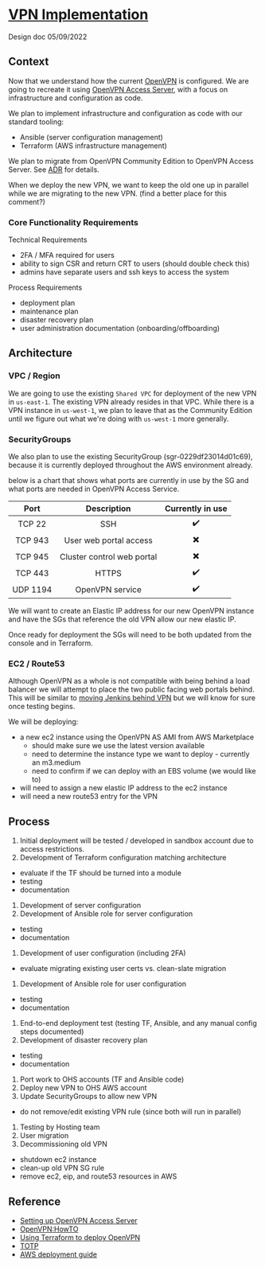 # [VPN Implementation](https://ocio-jira.acf.hhs.gov/browse/OHSH-556)

Design doc
05/09/2022

## Context

Now that we understand how the current [OpenVPN](https://github.com/OHS-Hosting-Infrastructure/infrastructure/blob/main/docs/research/vpn-implentation.md) is configured. We are going to recreate it using [OpenVPN Access Server](https://openvpn.net/access-server/), with a focus on infrastructure and configuration as code.

We plan to implement infrastructure and configuration as code with our standard tooling:
- Ansible (server configuration management)
- Terraform (AWS infrastructure management)

We plan to migrate from OpenVPN Community Edition to OpenVPN Access Server. See [ADR](https://github.com/OHS-Hosting-Infrastructure/infrastructure/blob/main/docs/adr/0013-compare-vpn-edition.md) for details.

When we deploy the new VPN, we want to keep the old one up in parallel while we are migrating to the new VPN. (find a better place for this comment?)

### Core Functionality Requirements

Technical Requirements
- 2FA / MFA required for users
- ability to sign CSR and return CRT to users (should double check this)
- admins have separate users and ssh keys to access the system

Process Requirements
- deployment plan
- maintenance plan
- disaster recovery plan
- user administration documentation (onboarding/offboarding)

## Architecture

### VPC / Region

We are going to use the existing `Shared VPC` for deployment of the new VPN in `us-east-1`. The existing VPN already resides in that VPC. While there is a VPN instance in `us-west-1`, we plan to leave that as the Community Edition until we figure out what we're doing with `us-west-1` more generally.

### SecurityGroups

We also plan to use the existing SecurityGroup (sgr-0229df23014d01c69), because it is currently deployed throughout the AWS environment already.

below is a chart that shows what ports are currently in use by the SG and what ports are needed in OpenVPN Access Service.

| Port        | Description                  | Currently in use        |
| :---:       |    :----:                    |    :----:               |
| TCP 22      | SSH                          |:heavy_check_mark:       |
| TCP 943     | User web portal access       |:heavy_multiplication_x: |
| TCP 945     | Cluster control web portal   |:heavy_multiplication_x: |
| TCP 443     | HTTPS                        |:heavy_check_mark:       |
| UDP 1194    | OpenVPN service              |:heavy_check_mark:       |


We will want to create an Elastic IP address for our new OpenVPN instance and have the SGs that reference the old VPN allow our new elastic IP.

Once ready for deployment the SGs will need to be both updated from the console and in Terraform.

### EC2 / Route53

Although OpenVPN as a whole is not compatible with being behind a load balancer we will attempt to place the two public facing web portals behind. This will be similar to [moving Jenkins behind VPN](https://github.com/OHS-Hosting-Infrastructure/infrastructure/blob/main/docs/design-docs/moving-jenkins-behind-vpn.md) but we will know for sure once testing begins.

We will be deploying:
- a new ec2 instance using the OpenVPN AS AMI from AWS Marketplace
  - should make sure we use the latest version available
  - need to determine the instance type we want to deploy - currently an m3.medium
  - need to confirm if we can deploy with an EBS volume (we would like to)
- will need to assign a new elastic IP address to the ec2 instance
- will need a new route53 entry for the VPN

## Process

1. Initial deployment will be tested / developed in sandbox account due to access restrictions.
1. Development of Terraform configuration matching architecture
 - evaluate if the TF should be turned into a module
 - testing
 - documentation
1. Development of server configuration
1. Development of Ansible role for server configuration
 - testing
 - documentation
1. Development of user configuration (including 2FA)
 - evaluate migrating existing user certs vs. clean-slate migration
1. Development of Ansible role for user configuration
 - testing
 - documentation
1. End-to-end deployment test (testing TF, Ansible, and any manual config steps documented)
1. Development of disaster recovery plan
 - testing
 - documentation
1. Port work to OHS accounts (TF and Ansible code)
1. Deploy new VPN to OHS AWS account
1. Update SecurityGroups to allow new VPN
 - do not remove/edit existing VPN rule (since both will run in parallel)
1. Testing by Hosting team
1. User migration
1. Decommissioning old VPN
 - shutdown ec2 instance
 - clean-up old VPN SG rule
 - remove ec2, eip, and route53 resources in AWS

## Reference
- [Setting up OpenVPN Access Server](https://aws.amazon.com/blogs/awsmarketplace/setting-up-openvpn-access-server-in-amazon-vpc/)
- [OpenVPN:HowTO](https://openvpn.net/vpn-server-resources/amazon-web-services-ec2-tiered-appliance-quick-start-guide/)
- [Using Terraform to deploy OpenVPN](https://lekansogunle.medium.com/using-terraform-iac-to-deploy-your-free-vpn-server-on-aws-933204316980)
- [TOTP](https://openvpn.net/vpn-server-resources/google-authenticator-multi-factor-authentication/)
- [AWS deployment guide](https://openvpn.net/wp-content/uploads/Access-Server-AWS-Deployment-Guide.pdf)

